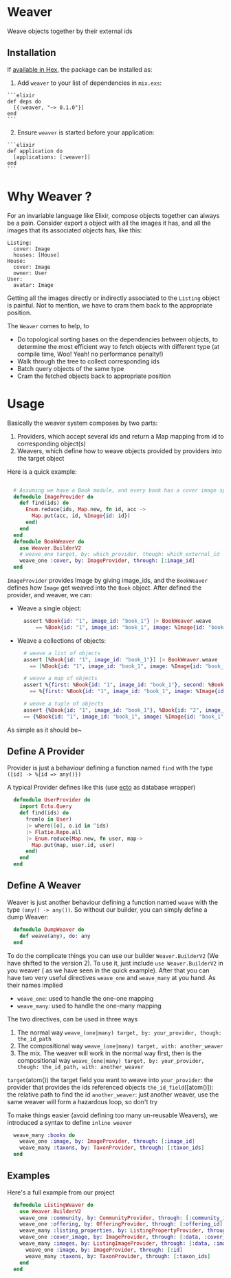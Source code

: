 # Weaver

Weave objects together by their external ids

## Installation

If [available in Hex](https://hex.pm/docs/publish), the package can be installed as:

  1. Add `weaver` to your list of dependencies in `mix.exs`:

    ```elixir
    def deps do
      [{:weaver, "~> 0.1.0"}]
    end
    ```

  2. Ensure `weaver` is started before your application:

    ```elixir
    def application do
      [applications: [:weaver]]
    end
    ```

# Why Weaver ?
For an invariable language like Elixir, compose objects together can always be a pain.
Consider export a object with all the images it has, and all the images that its associated objects has, like this:
```
Listing:
  cover: Image
  houses: [House]
House:
  cover: Image
  owner: User
User:
  avatar: Image
```
Getting all the images directly or indirectly associated to the `Listing` object is painful. Not to mention, we have to cram them back to the appropriate position.

The `Weaver` comes to help, to
* Do topological sorting bases on the dependencies between objects, to determine the most efficient way to fetch objects with different type (at compile time, Woo! Yeah! no performance penalty!)
* Walk through the tree to collect corresponding ids
* Batch query objects of the same type
* Cram the fetched objects back to appropriate position

# Usage

Basically the weaver system composes by two parts:
  1. Providers, which accept several ids and return a Map mapping from id to corresponding object(s)
  2. Weavers, which define how to weave objects provided by providers into the target object

Here is a quick example:
  ```elixir

    # Assuming we have a Book module, and every book has a cover image specified by the image_id attribute
    defmodule ImageProvider do
      def find(ids) do
        Enum.reduce(ids, Map.new, fn id, acc ->
          Map.put(acc, id, %Image{id: id})
        end)
      end
    end
    defmodule BookWeaver do
      use Weaver.BuilderV2
      # weave_one target, by: which_provider, though: which_external_id
      weave_one :cover, by: ImageProvider, through: [:image_id]
    end
  ```
`ImageProvider` provides Image by giving image_ids, and the `BookWeaver` defines how `Image` get weaved into the `Book` object. After defined the provider, and weaver, we can:

* Weave a single object:
  ```elixir
    assert %Book{id: "1", image_id: "book_1"} |> BookWeaver.weave
        == %Book{id: "1", image_id: "book_1", image: %Image{id: "book_1"}}
  ```
* Weave a collections of objects:
  ```elixir
    # weave a list of objects
    assert [%Book{id: "1", image_id: "book_1"}] |> BookWeaver.weave
      == [%Book{id: "1", image_id: "book_1", image: %Image{id: "book_1"}}]

    # weave a map of objects
    assert %{first: %Book{id: "1", image_id: "book_1"}, second: %Book{id: "2", image_id: "book_2"}} |> BookWeaver.weave
      == %{first: %Book{id: "1", image_id: "book_1", image: %Image{id: "book_1"}}, second: %Book{id: "2", image_id: "book_2", image: %Image{id: "book_2"}}}

    # weave a tuple of objects
    assert {%Book{id: "1", image_id: "book_1"}, %Book{id: "2", image_id: "book_2"}} |> BookWeaver.weave
    == {%Book{id: "1", image_id: "book_1", image: %Image{id: "book_1"}}, %Book{id: "2", image_id: "book_2", image: %Image{id: "book_2"}}}
  ```

As simple as it should be~

## Define A Provider
Provider is just a behaviour defining a function named `find` with the type `([id] -> %{id => any()})`

A typical Provider defines like this (use [ecto](https://github.com/elixir-ecto/ecto) as database wrapper)
  ```elixir
    defmodule UserProvider do
      import Ecto.Query
      def find(ids) do
        from(o in User)
        |> where([o], o.id in ^ids)
        |> Flatie.Repo.all
        |> Enum.reduce(Map.new, fn user, map->
          Map.put(map, user.id, user)
        end)
      end
    end
  ```

## Define A Weaver
Weaver is just another behaviour defining a function named `weave` with the type `(any() -> any())`.
So without our builder, you can simply define a dump Weaver:
  ```elixir
    defmodule DumpWeaver do
      def weave(any), do: any
    end
  ```
To do the complicate things you can use our builder `Weaver.BuilderV2` (We have shifted to the version 2).
To use it, just include `use Weaver.BuilderV2` in you weaver ( as we have seen in the quick example). After that you can have two very useful directives `weave_one` and `weave_many` at you hand. As their names implied
* `weave_one`: used to handle the one-one mapping
* `weave_many`: used to handle the one-many mapping

The two directives, can be used in three ways
1. The normal way
  `weave_(one|many) target, by: your_provider, though: the_id_path`
2. The compositional way
  `weave_(one|many) target, with: another_weaver`
3. The mix. The weaver will work in the normal way first, then is the compositional way
  `weave_(one|many) target, by: your_provider, though: the_id_path, with: another_weaver`

`target`(atom()) the target field you want to weave into
`your_provider`: the provider that provides the ids referenced objects
`the_id_field`([atom()]): the relative path to find the id
`another_weaver`: just another weaver, use the same weaver will form a hazardous loop, so don't try

To make things easier (avoid defining too many un-reusable Weavers), we introduced a syntax to define `inline weaver`
  ```elixir
    weave_many :books do
      weave_one :image, by: ImageProvider, through: [:image_id]
      weave_many :taxons, by: TaxonProvider, through: [:taxon_ids]
    end
  ```

## Examples
Here's a full example from our project
  ```elixir
    defmodule ListingWeaver do
      use Weaver.BuilderV2
      weave_one :community, by: CommunityProvider, through: [:community_id], with: Flatie.CommunityWeaver
      weave_one :offering, by: OfferingProvider, through: [:offering_id]
      weave_many :listing_properties, by: ListingPropertyProvider, through: [:data, :properties], with: ListingPropertyWeaver
      weave_one :cover_image, by: ImageProvider, through: [:data, :cover_image_id]
      weave_many :images, by: ListingImageProvider, through: [:data, :images] do
        weave_one :image, by: ImageProvider, through: [:id]
        weave_many :taxons, by: TaxonProvider, through: [:taxon_ids]
      end
    end
  ```
